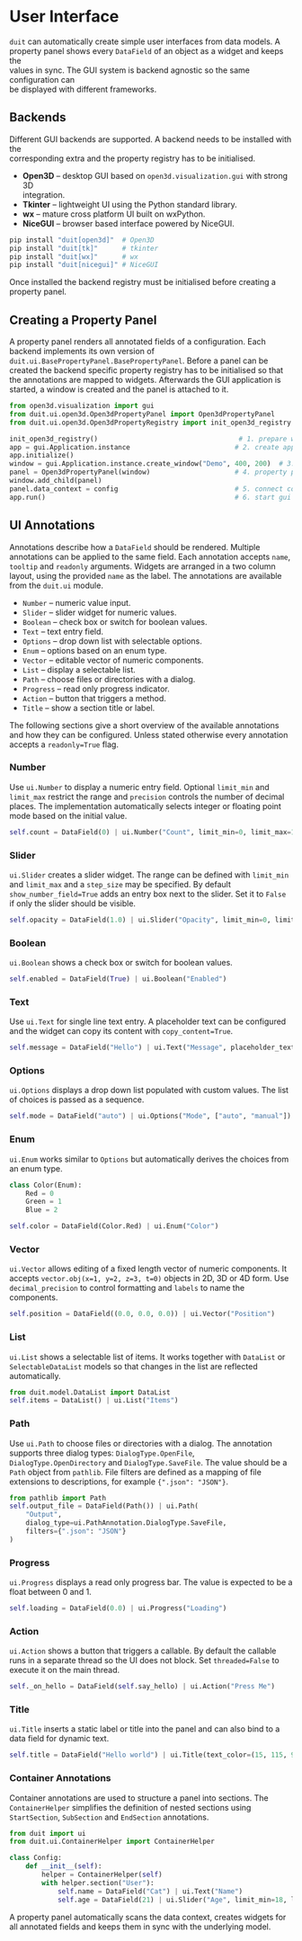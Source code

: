 # User Interface

`duit` can automatically create simple user interfaces from data models. A  
property panel shows every `DataField` of an object as a widget and keeps the  
values in sync. The GUI system is backend agnostic so the same configuration can  
be displayed with different frameworks.

## Backends

Different GUI backends are supported. A backend needs to be installed with the  
corresponding extra and the property registry has to be initialised.

- **Open3D** – desktop GUI based on `open3d.visualization.gui` with strong 3D  
  integration.  
- **Tkinter** – lightweight UI using the Python standard library.  
- **wx** – mature cross platform UI built on wxPython.  
- **NiceGUI** – browser based interface powered by NiceGUI.

```bash
pip install "duit[open3d]"  # Open3D
pip install "duit[tk]"      # tkinter
pip install "duit[wx]"      # wx
pip install "duit[nicegui]" # NiceGUI
````

Once installed the backend registry must be initialised before creating a
property panel.

## Creating a Property Panel

A property panel renders all annotated fields of a configuration. Each backend
implements its own version of
`duit.ui.BasePropertyPanel.BasePropertyPanel`. Before a panel can be created the
backend specific property registry has to be initialised so that the
annotations are mapped to widgets. Afterwards the GUI application is started,
a window is created and the panel is attached to it.

```python
from open3d.visualization import gui
from duit.ui.open3d.Open3dPropertyPanel import Open3dPropertyPanel
from duit.ui.open3d.Open3dPropertyRegistry import init_open3d_registry

init_open3d_registry()                                   # 1. prepare widgets
app = gui.Application.instance                          # 2. create app
app.initialize()
window = gui.Application.instance.create_window("Demo", 400, 200)  # 3. window
panel = Open3dPropertyPanel(window)                     # 4. property panel
window.add_child(panel)
panel.data_context = config                             # 5. connect config
app.run()                                               # 6. start gui
```

## UI Annotations

Annotations describe how a `DataField` should be rendered. Multiple annotations
can be applied to the same field. Each annotation accepts `name`, `tooltip` and
`readonly` arguments. Widgets are arranged in a two column layout, using
the provided `name` as the label. The annotations are available from the
`duit.ui` module.

* `Number` – numeric value input.
* `Slider` – slider widget for numeric values.
* `Boolean` – check box or switch for boolean values.
* `Text` – text entry field.
* `Options` – drop down list with selectable options.
* `Enum` – options based on an enum type.
* `Vector` – editable vector of numeric components.
* `List` – display a selectable list.
* `Path` – choose files or directories with a dialog.
* `Progress` – read only progress indicator.
* `Action` – button that triggers a method.
* `Title` – show a section title or label.

The following sections give a short overview of the available annotations and
how they can be configured. Unless stated otherwise every annotation accepts a
`readonly=True` flag.

### Number

Use `ui.Number` to display a numeric entry field. Optional `limit_min` and
`limit_max` restrict the range and `precision` controls the number of decimal
places. The implementation automatically selects integer or floating point mode
based on the initial value.

```python
self.count = DataField(0) | ui.Number("Count", limit_min=0, limit_max=10)
```

<!-- add screenshot of Number widget here -->

### Slider

`ui.Slider` creates a slider widget. The range can be defined with
`limit_min` and `limit_max` and a `step_size` may be specified. By default
`show_number_field=True` adds an entry box next to the slider. Set it to
`False` if only the slider should be visible.

```python
self.opacity = DataField(1.0) | ui.Slider("Opacity", limit_min=0, limit_max=1)
```

<!-- add screenshot of Slider widget here -->

### Boolean

`ui.Boolean` shows a check box or switch for boolean values.

```python
self.enabled = DataField(True) | ui.Boolean("Enabled")
```

<!-- add screenshot of Boolean widget here -->

### Text

Use `ui.Text` for single line text entry. A placeholder text can be
configured and the widget can copy its content with `copy_content=True`.

```python
self.message = DataField("Hello") | ui.Text("Message", placeholder_text="enter text")
```

<!-- add screenshot of Text widget here -->

### Options

`ui.Options` displays a drop down list populated with custom values. The list
of choices is passed as a sequence.

```python
self.mode = DataField("auto") | ui.Options("Mode", ["auto", "manual"])
```

<!-- add screenshot of Options widget here -->

### Enum

`ui.Enum` works similar to `Options` but automatically derives the
choices from an enum type.

```python
class Color(Enum):
    Red = 0
    Green = 1
    Blue = 2

self.color = DataField(Color.Red) | ui.Enum("Color")
```

<!-- add screenshot of Enum widget here -->

### Vector

`ui.Vector` allows editing of a fixed length vector of numeric components.
It accepts `vector.obj(x=1, y=2, z=3, t=0)` objects in 2D, 3D or 4D form.
Use `decimal_precision` to control formatting and `labels` to name the
components.

```python
self.position = DataField((0.0, 0.0, 0.0)) | ui.Vector("Position")
```

<!-- add screenshot of Vector widget here -->

### List

`ui.List` shows a selectable list of items. It works together with
`DataList` or `SelectableDataList` models so that changes in the list are
reflected automatically.

```python
from duit.model.DataList import DataList
self.items = DataList() | ui.List("Items")
```

<!-- add screenshot of List widget here -->

### Path

Use `ui.Path` to choose files or directories with a dialog. The annotation
supports three dialog types: `DialogType.OpenFile`, `DialogType.OpenDirectory`
and `DialogType.SaveFile`. The value should be a `Path` object from
`pathlib`. File filters are defined as a mapping of file extensions to
descriptions, for example `{".json": "JSON"}`.

```python
from pathlib import Path
self.output_file = DataField(Path()) | ui.Path(
    "Output",
    dialog_type=ui.PathAnnotation.DialogType.SaveFile,
    filters={".json": "JSON"}
)
```

<!-- add screenshot of Path widget here -->

### Progress

`ui.Progress` displays a read only progress bar. The value is expected to
be a float between 0 and 1.

```python
self.loading = DataField(0.0) | ui.Progress("Loading")
```

<!-- add screenshot of Progress widget here -->

### Action

`ui.Action` shows a button that triggers a callable. By default the
callable runs in a separate thread so the UI does not block. Set
`threaded=False` to execute it on the main thread.

```python
self._on_hello = DataField(self.say_hello) | ui.Action("Press Me")
```

<!-- add screenshot of Action widget here -->

### Title

`ui.Title` inserts a static label or title into the panel and can also
bind to a data field for dynamic text.

```python
self.title = DataField("Hello world") | ui.Title(text_color=(15, 115, 97))
```

<!-- add screenshot of Title widget here -->

### Container Annotations

Container annotations are used to structure a panel into sections. The
`ContainerHelper` simplifies the definition of nested sections using
`StartSection`, `SubSection` and `EndSection` annotations.

```python
from duit import ui
from duit.ui.ContainerHelper import ContainerHelper

class Config:
    def __init__(self):
        helper = ContainerHelper(self)
        with helper.section("User"):
            self.name = DataField("Cat") | ui.Text("Name")
            self.age = DataField(21) | ui.Slider("Age", limit_min=18, limit_max=99)
```

A property panel automatically scans the data context, creates widgets for all
annotated fields and keeps them in sync with the underlying model.
